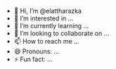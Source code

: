 - 👋 Hi, I’m @elattharazka
- 👀 I’m interested in ...
- 🌱 I’m currently learning ...
- 💞️ I’m looking to collaborate on ...
- 📫 How to reach me ...
- 😄 Pronouns: ...
- ⚡ Fun fact: ...

<!---
elattharazka/elattharazka is a ✨ special ✨ repository because its `README.md` (this file) appears on your GitHub profile.
You can click the Preview link to take a look at your changes.
--->
